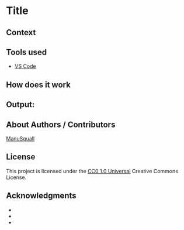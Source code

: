 <!-- Repository git : https://github.com/ManuSquall/ -->
# Title

<!-- Description -->

## Context

<!-- Why am i making this -->

## Tools used
<!-- Packages, external librairies, IDE, utilitaries used -->
* [VS Code](https://code.visualstudio.com/)


## How does it work

<!-- What we have to do to make it work/run -->

## Output:

<!-- What the result is supposed to be -->

<!-- screenshot result in a readme folder
![output1](/readme/output1.png)

![output2](/readme/output2.png)
-->


## About Authors / Contributors

[ManuSquall](https://manusquall.azurewebsites.net/)

## License

This project is licensed under the [CC0 1.0 Universal](https://creativecommons.org/) Creative Commons License.


## Acknowledgments

<!-- inspiration, research stuff -->
*
*
*



